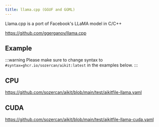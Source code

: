 ```yaml
---
title: llama.cpp (GGUF and GGML)
---
```


Llama.cpp is a port of Facebook's LLaMA model in C/C++

https://github.com/ggerganov/llama.cpp

## Example

:::warning
Please make sure to change syntax to `#syntax=ghcr.io/sozercan/aikit:latest` in the examples below.
:::

## CPU
https://github.com/sozercan/aikit/blob/main/test/aikitfile-llama.yaml

## CUDA
https://github.com/sozercan/aikit/blob/main/test/aikitfile-llama-cuda.yaml
